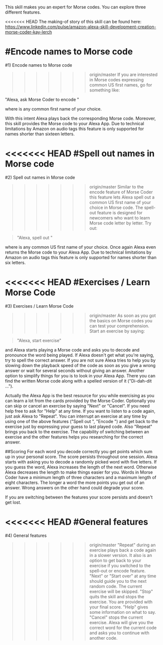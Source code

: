 This skill makes you an expert for Morse codes. You can explore three different features.

<<<<<<< HEAD
The making-of story of this skill can be found here:
https://www.linkedin.com/pulse/amazon-alexa-skill-development-creation-morse-coder-kay-lerch

#Encode names to Morse code
=======
#1) Encode names to Morse code
>>>>>>> origin/master
If you are interested in Morse codes expressing common US first names, go for something like:

"Alexa, ask Morse Coder to encode <FirstName>"

where <FirstName> is any common first name of your choice.

With this intent Alexa plays back the corresponding Morse code. Moreover, this skill provides the Morse code to your Alexa App.
Due to technical limitations by Amazon on audio tags this feature is only supported for names shorter than sixteen letters.

<<<<<<< HEAD
#Spell out names in Morse code
=======
#2) Spell out names in Morse code
>>>>>>> origin/master
Similar to the encode feature of Morse Coder this feature lets Alexa spell out a common US first name of your choice in Morse code.
The spell-out feature is designed for newcomers who want to learn Morse code letter by letter. Try out:

>"Alexa, spell out <FirstName>"

where <FirstName> is any common US first name of your choice. Once again Alexa even returns the Morse code to your Alexa App.
Due to technical limitations by Amazon on audio tags this feature is only supported for names shorter than six letters.

<<<<<<< HEAD
#Exercises / Learn Morse Code
=======
#3) Exercises / Learn Morse Code
>>>>>>> origin/master
As soon as you got the basics on Morse codes you can test your comprehension. Start an exercise by saying:

>"Alexa, start exercise"

and Alexa starts playing a Morse code and asks you to decode and pronounce the word being played. If Alexa doesn't get what you're saying, try to spell the correct answer.
If you are not sure Alexa tries to help you by slowing down the playback speed of the code as soon as you give a wrong answer or wait for several seconds without giving an answer.
Another option to simplify things for you is to look in your Alexa App. There you can find the written Morse code along with a spelled version of it ("Di-dah-dit ...").

Actually the Alexa App is the best resource for you while exercising as you can learn a lot from the cards provided by the Morse Coder.
Optionally you can skip or cancel an exercise by saying "Next" or "Cancel". If you need help free to ask for "Help" at any time. If you want to listen to a code again, just ask Alexa to "Repeat".
You can interrupt an exercise at any time by using one of the above features ("Spell out <FirstName>", "Encode <FirstName>") and get back to the exercise just by expressing your guess to last played code. Also "Repeat" brings you back to the exercise.
The capability of switching between an exercise and the other features helps you researching for the correct answer.

##Scoring
For each word you decode correctly you get points which sum up in your personal score. The score persists throughout one session.
Alexa starts with asking you to decode a randomly picked word with five letters.
If you guess the word, Alexa increases the length of the next word. Otherwise Alexa decreases the length to make things easier for you.
Words in Morse Coder have a minimum length of three characters and a maximum length of eight characters.
The longer a word the more points you get out of an answer. Wrong answers on the other hand could degrade your score.

If you are switching between the features your score persists and doesn't get lost.

<<<<<<< HEAD
#General features
=======
#4) General features
>>>>>>> origin/master
"Repeat" during an exercise plays back a code again in a slower version. It also is an option to get back to your exercise if you switched to the spell-out or encode feature.
"Next" or "Start over" at any time should guide you to the next random code. The current exercise will be skipped.
"Stop" quits the skill and stops the exercise. You are provided with your final score.
"Help" gives some information on what to say.
"Cancel" stops the current exercise. Alexa will give you the correct word for the current code and asks you to continue with another code.
